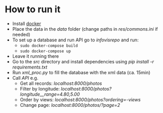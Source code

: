 # How to run it

- Install [docker](https://www.docker.com/get-started) 
- Place the data in the *data* folder (change paths in *res/commons.ini* if needed)
- To set up a database and run API go to *infovisrepo* and run: 
  - ```sudo docker-compose build```
  - ```sudo docker-compose up```
- Leave it running there 
- Go to the *src* directory and install dependencies using *pip install -r requirements.txt* 
- Run *xml_proc.py* to fill the database with the xml data (ca. 15min)
- Call *API* e.g.
  - Get all records: *localhost:8000/photos*
  - Filter by longitude: *localhost:8000/photos?longitude__range=4.80,5.00*
  - Order by views: *localhost:8000/photos?ordering=-views*
  - Change page: *localhost:8000/photos/?page=2*